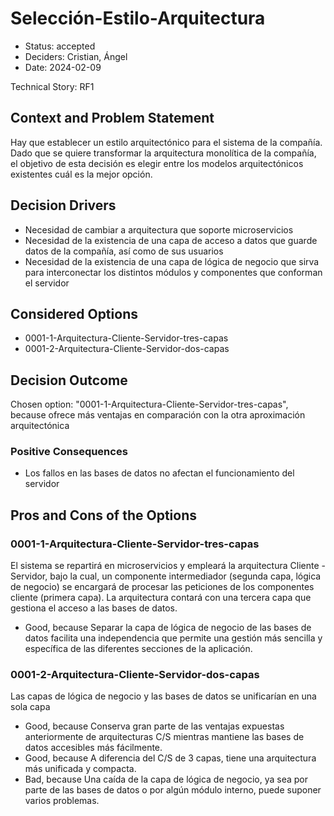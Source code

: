 # Selección-Estilo-Arquitectura

* Status: accepted
* Deciders: Cristian, Ángel
* Date: 2024-02-09

Technical Story: RF1

## Context and Problem Statement

Hay que establecer un estilo arquitectónico para el sistema de la compañía. Dado que se quiere transformar la arquitectura monolítica de la compañía, el objetivo de esta decisión es elegir entre los modelos arquitectónicos existentes cuál es la mejor opción.

## Decision Drivers

* Necesidad de cambiar a arquitectura que soporte microservicios
* Necesidad de la existencia de una capa de acceso a datos que guarde datos de la compañía, así como de sus usuarios
* Necesidad de la existencia de una capa de lógica de negocio que sirva para interconectar los distintos módulos y componentes que conforman el servidor

## Considered Options

* 0001-1-Arquitectura-Cliente-Servidor-tres-capas
* 0001-2-Arquitectura-Cliente-Servidor-dos-capas

## Decision Outcome

Chosen option: "0001-1-Arquitectura-Cliente-Servidor-tres-capas", because ofrece más ventajas en comparación con la otra aproximación arquitectónica

### Positive Consequences

* Los fallos en las bases de datos no afectan el funcionamiento del servidor

## Pros and Cons of the Options

### 0001-1-Arquitectura-Cliente-Servidor-tres-capas

El sistema se repartirá en microservicios y empleará la arquitectura Cliente - Servidor, bajo la cual, un componente intermediador (segunda capa, lógica de negocio) se encargará de procesar las peticiones de los componentes cliente (primera capa). La arquitectura contará con una tercera capa que gestiona el acceso a las bases de datos.

* Good, because Separar la capa de lógica de negocio de las bases de datos facilita una independencia que permite una gestión más sencilla y específica de las diferentes secciones de la aplicación.

### 0001-2-Arquitectura-Cliente-Servidor-dos-capas

Las capas de lógica de negocio y las bases de datos se unificarían en una sola capa

* Good, because Conserva gran parte de las ventajas expuestas anteriormente de arquitecturas C/S mientras mantiene las bases de datos accesibles más fácilmente.
* Good, because A diferencia del C/S de 3 capas, tiene una arquitectura más unificada y compacta.
* Bad, because Una caída de la capa de lógica de negocio, ya sea por parte de las bases de datos o por algún módulo interno, puede suponer varios problemas.
